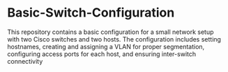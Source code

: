 # Basic-Switch-Configuration
This repository contains a basic configuration for a small network setup with two Cisco switches and two hosts. The configuration includes setting hostnames, creating and assigning a VLAN for proper segmentation, configuring access ports for each host, and ensuring inter-switch connectivity
